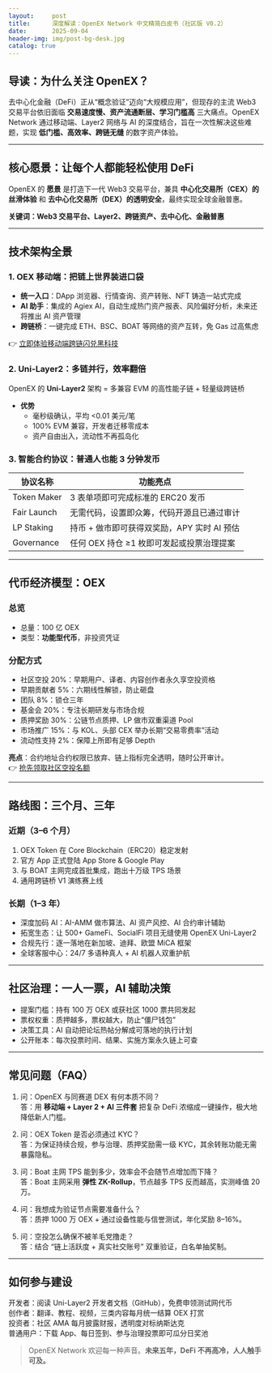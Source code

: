 ```yaml
---
layout:     post
title:      深度解读：OpenEX Network 中文精简白皮书（社区版 V0.2）
date:       2025-09-04
header-img: img/post-bg-desk.jpg
catalog: true
---
```


## 导读：为什么关注 OpenEX？
去中心化金融（DeFi）正从“概念验证”迈向“大规模应用”，但现存的主流 Web3 交易平台依旧面临 **交易速度慢、资产流通断层、学习门槛高** 三大痛点。OpenEX Network 通过移动端、Layer2 网络与 AI 的深度结合，旨在一次性解决这些难题，实现 **低门槛、高效率、跨链无缝** 的数字资产体验。

---

## 核心愿景：让每个人都能轻松使用 DeFi
OpenEX 的 **愿景** 是打造下一代 Web3 交易平台，兼具 **中心化交易所（CEX）的丝滑体验** 和 **去中心化交易所（DEX）的透明安全**，最终实现全球金融普惠。

**关键词：Web3 交易平台、Layer2、跨链资产、去中心化、金融普惠**

---

## 技术架构全景
### 1. OEX 移动端：把链上世界装进口袋
- **统一入口**：DApp 浏览器、行情查询、资产转账、NFT 铸造一站式完成  
- **AI 助手**：集成的 Agiex AI，自动生成热门资产报表、风险偏好分析，未来还将推出 AI 资产管理  
- **跨链桥**：一键完成 ETH、BSC、BOAT 等网络的资产互转，免 Gas 过高焦虑

👉 [立即体验移动端跨链闪兑黑科技](https://okxdog.com/)

### 2. Uni-Layer2：多链并行，效率翻倍
OpenEX 的 **Uni-Layer2** 架构 = 多兼容 EVM 的高性能子链 + 轻量级跨链桥  
- **优势**  
  - 毫秒级确认，平均 <0.01 美元/笔  
  - 100% EVM 兼容，开发者迁移零成本  
  - 资产自由出入，流动性不再孤岛化

### 3. 智能合约协议：普通人也能 3 分钟发币
| 协议名称 | 功能亮点 |
|---|---|
| Token Maker | 3 表单项即可完成标准的 ERC20 发币 |
| Fair Launch | 无需代码，设置即众筹，代码开源且已通过审计 |
| LP Staking | 持币 + 做市即可获得双奖励，APY 实时 AI 预估 |
| Governance | 任何 OEX 持仓 ≥1 枚即可发起或投票治理提案 |

---

## 代币经济模型：OEX
### 总览  
- 总量：100 亿 OEX  
- 类型：**功能型代币**，非投资凭证  
### 分配方式
- 社区空投 20%：早期用户、译者、内容创作者永久享空投资格  
- 早期贡献者 5%：六期线性解锁，防止砸盘  
- 团队 8%：锁仓三年  
- 基金会 20%：专注长期研发与市场合规  
- 质押奖励 30%：公链节点质押、LP 做市双重渠道 Pool  
- 市场推广 15%：与 KOL、头部 CEX 举办长期“交易零费率”活动  
- 流动性支持 2%：保障上所即有足够 Depth

**亮点**：合约地址合约权限已放弃、链上指标完全透明，随时公开审计。  
👉 [抢先领取社区空投名额](https://okxdog.com/)

---

## 路线图：三个月、三年
### 近期（3–6 个月）
1. OEX Token 在 Core Blockchain（ERC20）稳定发射  
2. 官方 App 正式登陆 App Store & Google Play  
3. 与 BOAT 主网完成首批集成，跑出十万级 TPS 场景  
4. 通用跨链桥 V1 演练赛上线  

### 长期（1–3 年）
- 深度加码 AI：AI-AMM 做市算法、AI 资产风控、AI 合约审计辅助  
- 拓宽生态：让 500+ GameFi、SocialFi 项目无缝使用 OpenEX Uni-Layer2  
- 合规先行：逐一落地在新加坡、迪拜、欧盟 MiCA 框架  
- 全球客服中心：24/7 多语种真人 + AI 机器人双重护航

---

## 社区治理：一人一票，AI 辅助决策
- 提案门槛：持有 100 万 OEX 或获社区 1000 票共同发起  
- 票权权重：质押越多，票权越大，防止“僵尸钱包”  
- 决策工具：AI 自动把论坛热帖分解成可落地的执行计划  
- 公开账本：每次投票时间、结果、实施方案永久链上可查

---

## 常见问题（FAQ）
1. 问：OpenEX 与同赛道 DEX 有何本质不同？  
   答：用 **移动端 + Layer 2 + AI 三件套** 把复杂 DeFi 浓缩成一键操作，极大地降低新人门槛。

2. 问：OEX Token 是否必须通过 KYC？  
   答：为保证持续合规，参与治理、质押奖励需一级 KYC，其余转账功能无需暴露隐私。

3. 问：Boat 主网 TPS 能到多少，效率会不会随节点增加而下降？  
   答：Boat 主网采用 **弹性 ZK-Rollup**，节点越多 TPS 反而越高，实测峰值 20 万。

4. 问：我想成为验证节点需要准备什么？  
   答：质押 1000 万 OEX + 通过设备性能与信誉测试，年化奖励 8–16%。

5. 问：空投怎么确保不被羊毛党撸走？  
   答：结合 “链上活跃度 + 真实社交账号” 双重验证，白名单抽奖制。

---

## 如何参与建设
开发者：阅读 Uni-Layer2 开发者文档（GitHub），免费申领测试网代币  
创作者：翻译、教程、视频，三类内容每月统一结算 OEX 打赏  
投资者：社区 AMA 每月披露财报，透明度对标纳斯达克  
普通用户：下载 App、每日签到、参与治理投票即可瓜分日奖池

> OpenEX Network 欢迎每一种声音。**未来五年，DeFi 不再高冷，人人触手可及。**